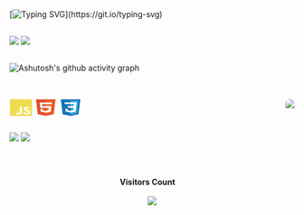 
##

[![Typing SVG](https://readme-typing-svg.herokuapp.com/?color=FEEA94&size=35&center=true&vCenter=true&width=1000&lines=Ola!+Seja+Bem+Vindo!+:%29;Me+chamo+Caroline+Salvador;Tenho+22+anos+e+sou+do+Brasil;Estudo+Desenvolvimento+Web+;)](https://git.io/typing-svg)

##

<div>
  <a href= "https://github.com/CarolSal"></a>
<img height="200em" src="https://github-readme-stats.vercel.app/api?username=CarolSal&show_icons=true&theme=nightowl#gh-dark-mode-only)](https://github.com/CarolSal/github-readme-stats#gh-dark-mode-only">

<img height="200em" src="https://github-readme-stats.vercel.app/api/top-langs/?username=CarolSal&theme=nightowl&layout=compact)](https://github.com/CarolSal/github-readme-stats">
</div>

##
![Ashutosh's github activity graph](https://github-readme-activity-graph.cyclic.app/graph?username=CarolSal&theme=nightowl#gh-dark-mode-only)


##
<div style="display: inline_block"><br>
  <img align="center" alt="Rafa-Js" height="30" width="40" src="https://raw.githubusercontent.com/devicons/devicon/master/icons/javascript/javascript-plain.svg">
  <img align="center" alt="Rafa-HTML" height="30" width="40" src="https://raw.githubusercontent.com/devicons/devicon/master/icons/html5/html5-original.svg">
  <img align="center" alt="Rafa-CSS" height="30" width="40" src="https://raw.githubusercontent.com/devicons/devicon/master/icons/css3/css3-original.svg">
  <img align="right" height="150" style="border-radius:50px;" 
src="https://media.discordapp.net/attachments/532819595048910849/1090048482276024361/download20230301200047.png?width=473&height=473">
</div>

##
   <a href = "mailto:caroline.salvadoralmeida@gmail.com"><img src="https://img.shields.io/badge/Gmail-D14836?style=for-the-badge&logo=gmail&logoColor=white"></a>
  <a href="https://www.linkedin.com/in/carolcsa" target="_blank"><img src="https://img.shields.io/badge/-LinkedIn-%230077B5?style=for-the-badge&logo=linkedin&logoColor=white" target="_blank"></a> 
  
 ##
 
  <div align="center">
<br><p align="centre"><b>Visitors Count</b></p>  
<p align="center"><img align="center" src="https://profile-counter.glitch.me/{CarolSal}/count.svg" /></p> 
<br></div>
